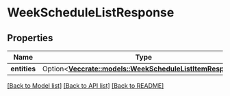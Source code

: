 # WeekScheduleListResponse

## Properties

Name | Type | Description | Notes
------------ | ------------- | ------------- | -------------
**entities** | Option<[**Vec<crate::models::WeekScheduleListItemResponse>**](WeekScheduleListItemResponse.md)> |  | [optional]

[[Back to Model list]](../README.md#documentation-for-models) [[Back to API list]](../README.md#documentation-for-api-endpoints) [[Back to README]](../README.md)


